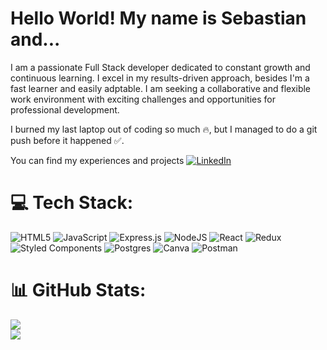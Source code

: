 # Hello World! My name is Sebastian and...

I am a passionate Full Stack developer dedicated to constant growth and continuous learning. I excel in my results-driven approach, besides I'm a fast learner and easily adptable. I am seeking a collaborative and flexible work environment with exciting challenges and opportunities for professional development.

I burned my last laptop out of coding so much 🔥, but I managed to do a git push before it happened ✅.

You can find my experiences and projects [![LinkedIn](https://img.shields.io/badge/LinkedIn-%230077B5.svg?style=for-the-badge&logo=linkedin&logoColor=white)](https://linkedin.com/in/sebastianmenacho/)

# 💻 Tech Stack:
![HTML5](https://img.shields.io/badge/html5-%23E34F26.svg?style=for-the-badge&logo=html5&logoColor=white) ![JavaScript](https://img.shields.io/badge/javascript-%23323330.svg?style=for-the-badge&logo=javascript&logoColor=%23F7DF1E) ![Express.js](https://img.shields.io/badge/express.js-%23404d59.svg?style=for-the-badge&logo=express&logoColor=%2361DAFB) ![NodeJS](https://img.shields.io/badge/node.js-6DA55F?style=for-the-badge&logo=node.js&logoColor=white) ![React](https://img.shields.io/badge/react-%2320232a.svg?style=for-the-badge&logo=react&logoColor=%2361DAFB) ![Redux](https://img.shields.io/badge/redux-%23593d88.svg?style=for-the-badge&logo=redux&logoColor=white) ![Styled Components](https://img.shields.io/badge/styled--components-DB7093?style=for-the-badge&logo=styled-components&logoColor=white) ![Postgres](https://img.shields.io/badge/postgres-%23316192.svg?style=for-the-badge&logo=postgresql&logoColor=white) ![Canva](https://img.shields.io/badge/Canva-%2300C4CC.svg?style=for-the-badge&logo=Canva&logoColor=white) ![Postman](https://img.shields.io/badge/Postman-FF6C37?style=for-the-badge&logo=postman&logoColor=white)
# 📊 GitHub Stats:
![](https://github-readme-streak-stats.herokuapp.com/?user=squiffles&theme=dark&hide_border=false)<br/>
![](https://github-readme-stats.vercel.app/api/top-langs/?username=squiffles&theme=dark&hide_border=false&include_all_commits=false&count_private=false&layout=compact)
